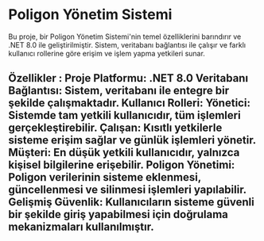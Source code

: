 # Poligon Yönetim Sistemi
Bu proje, bir Poligon Yönetim Sistemi'nin temel özelliklerini barındırır ve .NET 8.0 ile geliştirilmiştir. Sistem, veritabanı bağlantısı ile çalışır ve farklı kullanıcı rollerine göre erişim ve işlem yapma yetkileri sunar.

Özellikler :
Proje Platformu: .NET 8.0
Veritabanı Bağlantısı: Sistem, veritabanı ile entegre bir şekilde çalışmaktadır.
Kullanıcı Rolleri:
Yönetici: Sistemde tam yetkili kullanıcıdır, tüm işlemleri gerçekleştirebilir.
Çalışan: Kısıtlı yetkilerle sisteme erişim sağlar ve günlük işlemleri yönetir.
Müşteri: En düşük yetkili kullanıcıdır, yalnızca kişisel bilgilerine erişebilir.
Poligon Yönetimi: Poligon verilerinin sisteme eklenmesi, güncellenmesi ve silinmesi işlemleri yapılabilir.
Gelişmiş Güvenlik: Kullanıcıların sisteme güvenli bir şekilde giriş yapabilmesi için doğrulama mekanizmaları kullanılmıştır.
-
